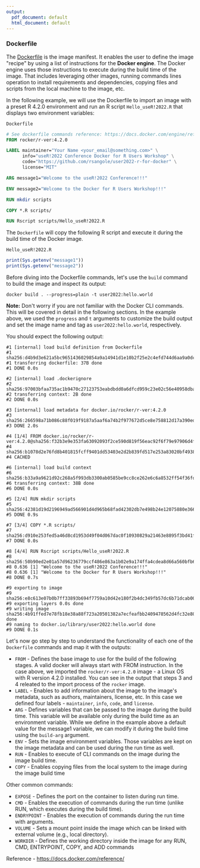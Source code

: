 ```yaml
---
output:
  pdf_document: default
  html_document: default
---
```

### Dockerfile

The [Dockerfile](https://docs.docker.com/engine/reference/builder/) is the image manifest. It enables the user to define the image "recipe" by using a list of instructions for the **Docker engine**. The Docker engine uses those instructions to execute during the build time of the image. That includes leveraging other images, running commands lines operation to install requirements and dependencies, copying files and scripts from the local machine to the image, etc.

In the following example, we will use the Dockerfile to import an image with a preset R 4.2.0 environment and run an R script `Hello_useR!2022.R` that displays two environment variables: 

`Dockerfile`
``` Dockerfile
# See dockerfile commands reference: https://docs.docker.com/engine/reference/builder/
FROM rocker/r-ver:4.2.0

LABEL maintainer="Your Name <your_email@something.com>" \
      info="useR!2022 Conference Docker for R Users Workshop" \
      code="https://github.com/rsangole/user2022-r-for-docker" \
      license="MIT"

ARG message1="Welcome to the useR!2022 Conference!!!"

ENV message2="Welcome to the Docker for R Users Workshop!!!"

RUN mkdir scripts

COPY *.R scripts/

RUN Rscript scripts/Hello_useR!2022.R

```

The `Dockerfile` will copy the following R script and execute it during the build time of the Docker image.

`Hello_useR!2022.R`
``` R
print(Sys.getenv("message1"))
print(Sys.getenv("message2"))
```

Before diving into the Dockerfile commands, let's use the `build` command to build the image and inspect its output:

``` shell
docker build . --progress=plain -t user2022:hello.world
```

**Note:** Don't worry if you are not familiar with the Docker CLI commands. This will be covered in detail in the following sections. In the example above, we used the `progress` and `t` arguments to customize the build output and set the image name and tag as `user2022:hello.world`, respectively.

You should expect the following output:
``` shell
#1 [internal] load build definition from Dockerfile
#1 sha256:d4b9d3e621a5bc9651436029854a9a14941d1e10b2f25e2c4efd744d6aa9a0dc
#1 transferring dockerfile: 37B done
#1 DONE 0.0s

#2 [internal] load .dockerignore
#2 sha256:97003bfaa735ac1b9470c27123753eabdbdd0a6dfcd959c23e02c56e40958dba
#2 transferring context: 2B done
#2 DONE 0.0s

#3 [internal] load metadata for docker.io/rocker/r-ver:4.2.0
#3 sha256:266598a71b086c88f019f9187a5aaf6a74b2f977672d5ce8e758812d17a390ed
#3 DONE 2.0s

#4 [1/4] FROM docker.io/rocker/r-ver:4.2.0@sha256:f32b3e9e353fa63092093f2ce590d819f56eac92f6f79e97906d4f2b0eee5ef3
#4 sha256:b1078d2e76fd8b401815fcff9401dd53403e2d2b839fd517e253a83020bf4938
#4 CACHED

#6 [internal] load build context
#6 sha256:b33a9a9621d92c268a5f993db3300ab0585be9cc8ce262e6c6a8532ff54f36fd
#6 transferring context: 38B done
#6 DONE 0.0s

#5 [2/4] RUN mkdir scripts
#5 sha256:42381d19d2196949ad566901d4d965b68fad42302db7e498b24e12075880e366
#5 DONE 0.9s

#7 [3/4] COPY *.R scripts/
#7 sha256:d910e253fed5a46d8cd1953d49f04d067dac0f10930829a21463e8895f3bd41f
#7 DONE 0.0s

#8 [4/4] RUN Rscript scripts/Hello_useR!2022.R
#8 sha256:50b90ed2e01a57d96236779ccf486e863a1b02e9a174ffa4cdea8d66a560bfb6
#8 0.636 [1] "Welcome to the useR!2022 Conference!!!"
#8 0.636 [1] "Welcome to the Docker for R Users Workshop!!!"
#8 DONE 0.7s

#9 exporting to image
#9 sha256:e8c613e07b0b7ff33893b694f7759a10d42e180f2b4dc349fb57dc6b71dcab00
#9 exporting layers 0.0s done
#9 writing image sha256:4b91ffed7e78fb18e38a88f723a20501382a7ecfeafbb2409478562d4fc32e80 done
#9 naming to docker.io/library/user2022:hello.world done
#9 DONE 0.1s
```

Let's now go step by step to understand the functionality of each one of the `Dockerfile` commands and map it with the outputs:

- `FROM` - Defines the base image to use for the build of the following stages.  A valid docker will always start with FROM instruction. In the case above, we imported the `rocker/r-ver:4.2.0` image - a Linux OS with R version 4.2.0 installed. You can see in the output that steps 3 and 4 releated to the import process of the `rocker` image.
- `LABEL` - Enables to add information about the image to the image's metadata, such as authors, maintainers, license, etc. In this case we defined four labels - `maintainer`, `info`, `code`, and `license`.
- `ARG` - Defines variables that can be passed to the image during the build time. This variable will be available only during the build time as an environment variable. While we define in the example above a default value for the message1 variable, we can modify it during the build time using the `build-arg` argument.
- `ENV` - Sets the image environment variables. Those variables are kept on the image metadata and can be used during the run time as well.
- `RUN` - Enables to execute of CLI commands on the image during the image build time. 
- `COPY` - Enables copying files from the local system to the image during the image build time


Other common commands:
- `EXPOSE` - Defines the port on the container to listen during run time.
- `CMD` - Enables the execution of commands during the run time (unlike RUN, which executes during the build time).
- `ENDRYPOINT` - Enables the execution of commands during the run time with arguments.
- `VOLUME` - Sets a mount point inside the image which can be linked with external volume (e.g., local directory).
- `WORKDIR` - Defines the working directory inside the image for any RUN, CMD, ENTRYPOINT, COPY, and ADD commands

Reference - https://docs.docker.com/reference/
